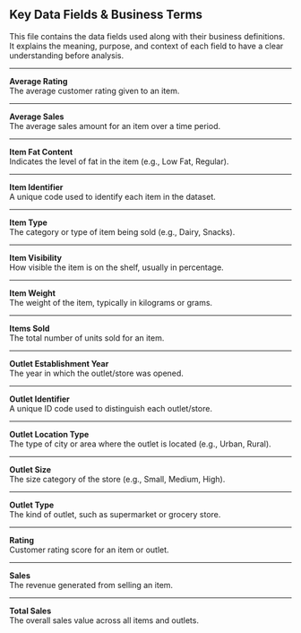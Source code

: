 ## Key Data Fields & Business Terms

This file contains the data fields used along with their business definitions. It explains the meaning, purpose, and context of each field to have a clear understanding before analysis.

---

**Average Rating**  
  The average customer rating given to an item.

---

**Average Sales**  
  The average sales amount for an item over a time period.

---

**Item Fat Content**  
  Indicates the level of fat in the item (e.g., Low Fat, Regular).

---

**Item Identifier**  
  A unique code used to identify each item in the dataset.

---

**Item Type**  
  The category or type of item being sold (e.g., Dairy, Snacks).

---

**Item Visibility**  
  How visible the item is on the shelf, usually in percentage.

---

**Item Weight**  
  The weight of the item, typically in kilograms or grams.

---

**Items Sold**  
  The total number of units sold for an item.

---

**Outlet Establishment Year**  
  The year in which the outlet/store was opened.

---

**Outlet Identifier**  
  A unique ID code used to distinguish each outlet/store.

---

**Outlet Location Type**  
  The type of city or area where the outlet is located (e.g., Urban, Rural).

---

**Outlet Size**  
  The size category of the store (e.g., Small, Medium, High).

---

**Outlet Type**  
  The kind of outlet, such as supermarket or grocery store.

---

**Rating**  
  Customer rating score for an item or outlet.

---

**Sales**  
  The revenue generated from selling an item.

---

**Total Sales**  
  The overall sales value across all items and outlets.
